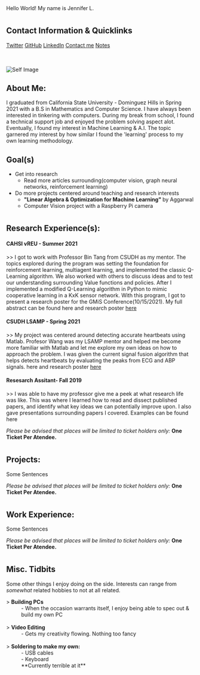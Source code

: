 <link rel="stylesheet" href="css/samplecss.css" />

<div class="wrapper">
    <div class="typing-demo">
      Hello World! My name is Jennifer L.
    </div>
</div>

<h1> </h1>

<div class="myBorder">
<h2>Contact Information & Quicklinks</h2>
<a href="https://www.twitter.com/">Twitter</a>
<a href="https://www.github.com/">GitHub</a>
<a href="https://www.github.com/">LinkedIn</a>
<a href="https://www.github.com/">Contact me</a>
<a href="https://www.github.com/">Notes</a>

<br><br>
  <img src="https://pbs.twimg.com/media/Eq_zS6uXEAAYOdK.png" alt="Self Image">
</p>
</div>


<h2>About Me:</h2>
<p>
  I graduated from California State University - Dominguez Hills in Spring 2021 with a B.S in Mathematics and Computer Science. I have always been interested in tinkering with computers. During my break from school, I found a technical support job and enjoyed the problem solving aspect alot. Eventually, I found my interest in Machine Learning & A.I. The topic garnered my interest by how similar I found the 'learning' process to my own learning methodology. 
</p>
<h2>Goal(s)</h2>
<ul>
<li>Get into research 
 <ul>
   <li>Read more articles surrounding(computer vision, graph neural networks, reinforcement learning) </li>
 </ul>
 </li>
<li>Do more projects centered around teaching and research interests
  <ul>
    <li><b>"Linear Algebra & Optimization for Machine Learning" </b>by Aggarwal  </li>
     <li>Computer Vision project with a Raspberry Pi camera </li>

  </ul>
  </li>
 
</ul>
<h1> </h1>
<h2>Research Experience(s):</h2>
<h4>CAHSI vREU - Summer 2021 </h4>
<dt class ="tab">>> I got to work with Professor Bin Tang from CSUDH as my mentor. The topics explored during the program was setting the foundation for reinforcement learning, multiagent learning, and implemented the classic Q-Learning algorithm. We also worked with others to discuss ideas and to test our understanding surrounding Value functions and policies. After I implemented a modified Q-Learning algorithm in Python to mimic cooperative learning in a KxK sensor network. With this program, I got to present a research poster for the GMiS Conference(10/15/2021). My full abstract can be found <ahref="https://www.github.com/">here</a> and research poster <a href="https://www.github.com/">here</a>
 </dt>

<h4>CSUDH LSAMP - Spring 2021 </h4>
<dt class ="tab">>> My project was centered around detecting accurate heartbeats using Matlab. Profesor Wang was my LSAMP mentor and helped me become more familiar with Matlab and let me explore my own ideas on how to approach the problem. I was given the current signal fusion algorithm that helps detects heartbeats by evaluating the peaks from ECG and ABP signals. 
  <ahref="https://www.github.com/">here</a> and research poster <a href="https://www.github.com/">here</a>
 </dt>

<h4>Resesarch Assitant- Fall 2019 </h4>
<dt class ="tab">>> I was able to have my professor give me a peek at what research life was like. This was where I learned how to read and dissect published papers, and identify what key ideas we can potentially improve upon. I also gave presentations surrounding papers I covered. Examples can be found <ahref="https://www.github.com/">here</a>
 </dt>
<p>
  <i>Please be advised that places will be limited to ticket holders only:</i> <b>One Ticket Per Atendee.</b></p>

<h1> </h1>
<h2>Projects:</h2>

<p>Some Sentences</p>
<p>
  <i>Please be advised that places will be limited to ticket holders only:</i> <b>One Ticket Per Atendee.</b></p>

<h1> </h1>
<h2>Work Experience:</h2>
<p>Some Sentences</p>
<p>
  <i>Please be advised that places will be limited to ticket holders only:</i> <b>One Ticket Per Atendee.</b></p>
<h1> </h1>
<h2>Misc. Tidbits </h2>
<p>Some other things I enjoy doing on the side. Interests can range from <i> somewhat</i> related hobbies to not at all related.</p>

<dl>
  <dt>> <b>Building PCs  </b></dt>
  <dd>- When the occasion warrants itself, I enjoy being able to spec out & build my own PC</dd><br>
  <dt>> <b>Video Editing</b></dt>
  <dd>- Gets my creativity flowing. Nothing too fancy</dd><br>
  <dt>> <b>Soldering to make my own: </b></dt>
  <dd>- USB cables</dd>
  <dd>- Keyboard</dd>
  <dd>**Currently terrible at it**

</dl>
  
</p>

